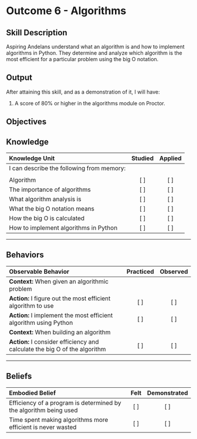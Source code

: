 # Outcome 6 - Algorithms

**Skill Description**
----------
Aspiring Andelans understand what an algorithm is and how to implement algorithms in Python. They determine and analyze which algorithm is the most efficient for a particular problem using the big O notation.


**Output**
----------
After attaining this skill, and as a demonstration of it, I will have:

1. A score of 80% or higher in the algorithms module on Proctor.


**Objectives**
----------

## **Knowledge**


| Knowledge Unit   |      Studied      | Applied |
|:-------------|:------------------:|:--------:|
| I can describe the following from memory: | | |
||||
| Algorithm | [ ] | [ ]  |
| The importance of algorithms | [ ] | [ ]  |
| What algorithm analysis is | [ ] | [ ]  |
| What the big O notation means   | [ ] | [ ]  |
| How the big O is calculated | [ ] | [ ] |
| How to implement algorithms in Python     | [ ] | [ ]  |


----------


## **Behaviors**


| Observable Behavior   |      Practiced      | Observed |
|:-------------|:------------------:|:--------:|
| **Context:** When given an algorithmic problem|||
| **Action:** I figure out the most efficient algorithm to use | [ ] | [ ]  |
| **Action:** I implement the most efficient algorithm using Python |   [ ]   |   [ ]  |
| **Context:** When building an algorithm |||
| **Action:** I consider efficiency and calculate the big O of the algorithm |   [ ]   |   [ ]  |




----------


## **Beliefs**


| Embodied Belief   |      Felt      | Demonstrated |
|:-------------|:------------------:|:--------:|
| Efficiency of a program is determined by the algorithm being used | [ ] | [ ]  |
| Time spent making algorithms more efficient is never wasted | [ ] | [ ]  |
